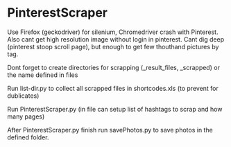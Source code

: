 # PinterestScraper
 
Use Firefox (geckodriver) for silenium, Chromedriver crash with Pinterest. Also cant get high resolution image without login in pinterest. Cant dig deep (pinterest stoop scroll page), but enough to get few thouthand pictures by tag.

Dont forget to create directories for scrapping (_result_files, _scrapped) or the name defined in files

Run list-dir.py to collect all scrapped files in shortcodes.xls (to prevent for dublicates)

Run PinterestScraper.py (in file can setup list of hashtags to scrap and how many pages)

After PinterestScraper.py finish run savePhotos.py to save photos in the defined folder.
